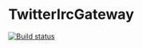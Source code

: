 TwitterIrcGateway
=================
[![Build status](https://ci.appveyor.com/api/projects/status?id=exfn3fu8bbswasmh)](https://ci.appveyor.com/project/opentig-twitterircgateway)